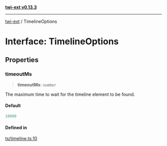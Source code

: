 [**twi-ext v0.13.3**](../README.md)

***

[twi-ext](../README.md) / TimelineOptions

# Interface: TimelineOptions

## Properties

### timeoutMs

> **timeoutMs**: `number`

The maximum time to wait for the timeline element to be found.

#### Default

```ts
10000
```

#### Defined in

[ts/timeline.ts:10](https://github.com/Robot-Inventor/twi-ext/blob/9cf258aebb6141e3686a72c9730d5b2be992fe8e/src/ts/timeline.ts#L10)
